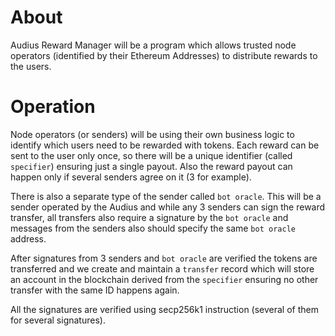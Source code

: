 # About

Audius Reward Manager will be a program which allows trusted node operators (identified by their Ethereum Addresses) to distribute rewards to the users.

# Operation

Node operators (or senders) will be using their own business logic to identify which users need to be rewarded with tokens. Each reward can be sent to the user only once, so there will be a unique identifier (called `specifier`) ensuring just a single payout. Also the reward payout can happen only if several senders agree on it (3 for example).

There is also a separate type of the sender called `bot oracle`. This will be a sender operated by the Audius and while any 3 senders can sign the reward transfer, all transfers also require a signature by the `bot oracle` and messages from the senders also should specify the same `bot oracle` address.

After signatures from 3 senders and `bot oracle` are verified the tokens are transferred and we create and maintain a `transfer` record which will store an account in the blockchain derived from the `specifier` ensuring no other transfer with the same ID happens again.

All the signatures are verified using secp256k1 instruction (several of them for several signatures).
